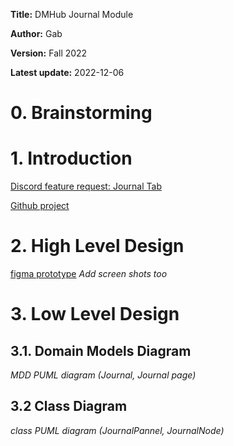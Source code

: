 __Title:__ DMHub Journal Module

__Author:__ Gab

__Version:__ Fall 2022

__Latest update:__ 2022-12-06


# 0. Brainstorming

# 1. Introduction
[Discord feature request: Journal Tab](https://discord.com/channels/751501320640528396/1046972376782491770)

[Github project](https://github.com/GabSabbath/DMHub)



# 2. High Level Design

[figma prototype]() 
_Add screen shots too_

# 3. Low Level Design
## 3.1. Domain Models Diagram
_MDD PUML  diagram (Journal, Journal page)_

## 3.2 Class Diagram
_class PUML  diagram (JournalPannel, JournalNode)_